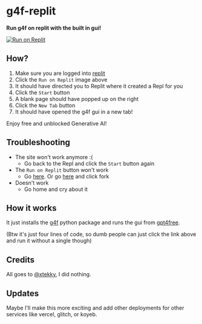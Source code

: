 # g4f-replit
**Run g4f on replit with the built in gui!**

[![Run on Replit](https://replit.com/badge)](https://replit.com/new/github/SupremeRubisco/g4f-replit)

## How?
1. Make sure you are logged into [replit](replit.com/login)
2. Click the ``Run on Replit`` image above
3. It should have directed you to Replit where it created a Repl for you
4. Click the ``Start`` button
5. A blank page should have popped up on the right
6. Click the ``New Tab`` button
7. It should have opened the g4f gui in a new tab!

Enjoy free and unblocked Generative AI!

## Troubleshooting
- The site won't work anymore :(
  - Go back to the Repl and click the ``Start`` button again
- The ``Run on Replit`` button won't work
  - Go [here](https://replit.com/new/github/SupremeRubisco/g4f-replit). Or go [here](https://replit.com/github/SupremeRubisco/g4f-replit) and click fork
- Doesn't work
  - Go home and cry about it

## How it works
It just installs the [g4f](https://pypi.org/project/g4f/) python package and runs the gui from [gpt4free](https://github.com/xtekky/gpt4free). 

(Btw it's just four lines of code, so dumb people can just click the link above and run it without a single though)

## Credits

All goes to [@xtekky](https://github.com/xtekky), I did nothing.

## Updates
Maybe I'll make this more exciting and add other deployments for other services like vercel, glitch, or koyeb.